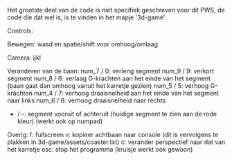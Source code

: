 Het grootste deel van de code is niet specifiek geschreven voor dit PWS, de code die dat wel is, is te vinden in het mapje '3d-game'.

Controls:

Bewegen:
wasd en spatie/shift voor omhoog/omlaag

Camera:
ijkl

Veranderen van de baan:
num_7 / 0: verleng segment
num_9 / 9: verkort segment
num_8 / 6: verlaag G-krachten aan het einde van het segment (baan gaat dan omhoog vanuit het karretje gezien)
num_5 / 5: verhoog G-krachten
num_4 / 7: verhoog draaisnelheid aan het einde van het segment naar links
num_6 / 8: verhoog draaisnelheid naar rechts

+ / -: segment vooruit of achteruit (huidige segment te zien aan de rode kleur) (werkt ook op numpad)

Overig:
f: fullscreen
v: kopieer achtbaan naar console (dit is vervolgens te plakken in 3d-game/assets/coaster.txt)
c: verander perspectief naar dat van het karretje
esc: stop het programma (kruisje werkt ook gewoon)
